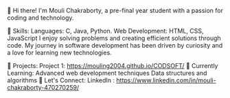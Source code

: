 👋 Hi there! I'm Mouli Chakraborty, a pre-final year student with a passion for coding and technology.

🔧 Skills:
Languages: C, Java, Python.
Web Development: HTML, CSS, JavaScript
I enjoy solving problems and creating efficient solutions through code. My journey in software development has been driven by curiosity and a love for learning new technologies.

🚀 Projects:
Project 1: https://mouling2004.github.io/CODSOFT/
🌱 Currently Learning:
Advanced web development techniques
Data structures and algorithms
💬 Let's Connect:
LinkedIn : https://www.linkedin.com/in/mouli-chakraborty-470270259/
<!---
Mouling2004/Mouling2004 is a ✨ special ✨ repository because its `README.md` (this file) appears on your GitHub profile.
You can click the Preview link to take a look at your changes.
--->
